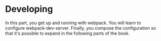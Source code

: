 # Developing

In this part, you get up and running with webpack. You will learn to configure webpack-dev-server. Finally, you compose the configuration so that it's possible to expand in the following parts of the book.
